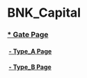 # BNK_Capital

### [* Gate Page](https://the51uid.github.io/BNK_Capital/index.html, "Type list link")

#### &nbsp;[- Type_A Page](https://the51uid.github.io/BNK_Capital/type_a/index.html, "Type A link")

#### &nbsp;[- Type_B Page](https://the51uid.github.io/BNK_Capital/type_b/index.html, "Type B link")
